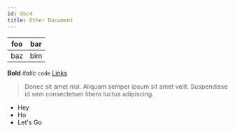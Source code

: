```yaml
---
id: doc4
title: Other Document
---
```


| foo | bar |
| --- | --- |
| baz | bim |

**Bold** _italic_ `code` [Links](#url)

> Donec sit amet nisl. Aliquam semper ipsum sit amet velit. Suspendisse
> id sem consectetuer libero luctus adipiscing.

- Hey
- Ho
- Let's Go
